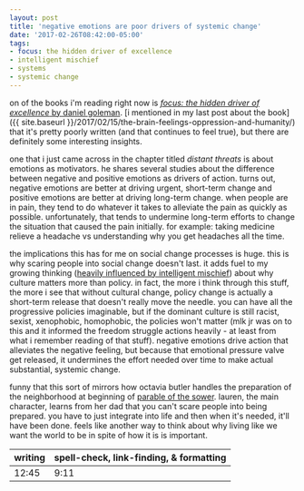 ```yaml
---
layout: post
title: 'negative emotions are poor drivers of systemic change'
date: '2017-02-26T08:42:00-05:00'
tags:
- focus: the hidden driver of excellence
- intelligent mischief
- systems
- systemic change
---
```


on of the books i'm reading right now is [_focus: the hidden driver of excellence_ by daniel goleman](https://www.goodreads.com/book/show/17349126-focus?from_search=true). [i mentioned in my last post about the book]({{ site.baseurl }}/2017/02/15/the-brain-feelings-oppression-and-humanity/) that it's pretty poorly written (and that continues to feel true), but there are definitely some interesting insights. 

one that i just came across in the chapter titled _distant threats_ is about emotions as motivators. he shares several studies about the difference between negative and positive emotions as drivers of action. turns out, negative emotions are better at driving urgent, short-term change and positive emotions are better at driving long-term change. when people are in pain, they tend to do whatever it takes to alleviate the pain as quickly as possible. unfortunately, that tends to undermine long-term efforts to change the situation that caused the pain initially. for example: taking medicine relieve a headache vs understanding why you get headaches all the time.

the implications this has for me on social change processes is huge. this is why scaring people into social change doesn't last. it adds fuel to my growing thinking ([heavily influenced by intelligent mischief](http://www.intelligentmischief.com/blog/2017/1/3/love-liberation-liming-10-tips-for-culture-shifting-from-2016#comments-outer-wrapper=)) about why culture matters more than policy. in fact, the more i think through this stuff, the more i see that without cultural change, policy change is actually a short-term release that doesn't really move the needle. you can have all the progressive policies imaginable, but if the dominant culture is still racist, sexist, xenophobic, homophobic, the policies won't matter (mlk jr was on to this and it informed the freedom struggle actions heavily - at least from what i remember reading of that stuff). negative emotions drive action that alleviates the negative feeling, but because that emotional pressure valve get released, it undermines the effort needed over time to make actual substantial, systemic change.

funny that this sort of mirrors how octavia butler handles the preparation of the neighborhood at beginning of [parable of the sower](https://www.goodreads.com/book/show/52397.Parable_of_the_Sower?ac=1&from_search=true). lauren, the main character, learns from her dad that you can't scare people into being prepared. you have to just integrate into life and then when it's needed, it'll have been done. feels like another way to think about why living like we want the world to be in spite of how it is is important.

<table>
	<thead>
		<tr>
			<th>writing</th>
			<th>spell-check, link-finding, & formatting</th>
		</tr>
	</thead>
	<tbody>
		<tr>
			<td>12:45</td>
			<td>9:11</td>
		</tr>
	</tbody>
</table>